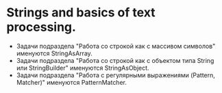 # Strings and basics of text processing.
- Задачи подраздела "Работа со строкой как с массивом символов" именуются StringAsArray.
- Задачи подраздела "Работа со строкой как с объектом типа String или StringBuilder" именуются StringAsObject.
- Задачи подраздела "Работа c регулярными выражениями (Pattern, Matcher)" именуются PatternMatcher.
